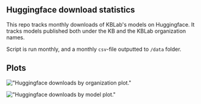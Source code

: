 ## Huggingface download statistics

This repo tracks monthly downloads of KBLab's models on Huggingface. It tracks models published both under the KB and the KBLab organization names. 

Script is run monthly, and a monthly `csv`-file outputted to `/data` folder.

## Plots

!["Huggingface downloads by organization plot."](https://github.com/kb-labb/huggingface_stats/plots/downloads_by_org.jpg)

!["Huggingface downloads by model plot."](https://github.com/kb-labb/huggingface_stats/plots/downloads_by_model.jpg)